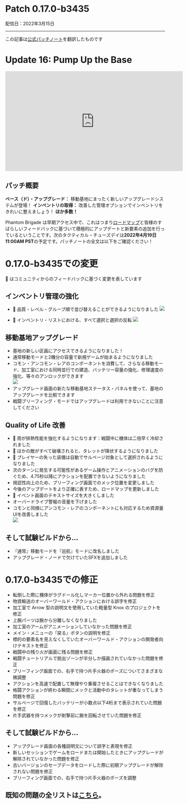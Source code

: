 # Patch 0.17.0-b3435
配信日：2022年3月15日

---

この記事は[公式パッチノート](https://braceyourselfgames.com/updates/phantom-brigade/patch-0-17-0-b3435/)を翻訳したものです

# Update 16: Pump Up the Base

<iframe title="YouTube video player" src="https://www.youtube.com/embed/D6WPyamXa78" width="560" height="315" frameborder="0" allowfullscreen="allowfullscreen"></iframe>


## パッチ概要

**ベース（ド）・アップグレード：** 移動基地にまったく新しいアップグレードシステムが登場！
**インベントリの取得：** 改善した管理オプションでインベントリをきれいに整えましょう！
**ほか多数！**

Phantom Brigade は早期アクセス中で、これはつまり[ロードマップ](https://braceyourselfgames.com/phantom-brigade/)と皆様のすばらしいフィードバックに基づいて積極的にアップデートと新要素の追加を行っているということです。次のタクティカル・チューズデイは**2022年4月19日 11:00AM PST**の予定です。パッチノートの全文は以下をご確認ください！



# 0.17.0-b3435での変更

🦾 はコミュニティからのフィードバックに基づく変更を表しています


## インベントリ管理の強化
- 🦾 品質・レベル・グループ順で並び替えることができるようになりました
   ![](https://braceyourselfgames.com/wp-content/uploads/2022/03/PhantomBrigade_W8yB8UqjRU.gif)

- 🦾 インベントリ・リストにおける、すべて選択と選択の反転
   ![](https://braceyourselfgames.com/wp-content/uploads/2022/03/PhantomBrigade_D9lMnaraII.gif)


## 移動基地アップグレード

- 基地の新しい区画にアクセスできるようになりました！
- 通常移動モードと2機分の容量で新規ゲームが始まるようになりました
- コモン・アンコモン・レアのコンポーネントを消費して、さらなる移動モード、加工室における同時並行での建造、バッテリー容量の強化、修理速度の強化、等々のアンロックができます  
   ![](https://braceyourselfgames.com/wp-content/uploads/2022/03/PhantomBrigade_5C47cB0Id9.gif)
- アップグレード画面の新たな移動基地ステータス・パネルを使って、基地のアップグレードを比較できます
- 戦闘ブリーフィング・モードではアップグレードは利用できないことに注意してください


## Quality of Life 改善

- 🦾 雨が排熱性能を強化するようになります：戦闘中に機体は二倍早く冷却されました
- 🦾 ほかの敵がすべて破壊されると、タレットが降伏するようになりました
- 🦾 プレイヤーの失った装備は自動でサルベージ対象として選択されるようになりました
- 次のターンに発生する可能性があるゲーム操作とアニメーションのバグを防ぐため、4.75秒以降にアクションを配置できないようになりました
- 視認性向上のため、ブリーフィング画面でのメック位置を変更しました
- 今後のアップデートをより正確に表すため、ロードマップを更新しました
- 🦾 イベント画面のテキストサイズを大きくしました
- オーバードライブ警報の音量を下げました
- コモンと同様にアンコモン・レアのコンポーネントにも対応するため資源量UIを改善しました  
   ![](https://braceyourselfgames.com/wp-content/uploads/2022/03/PhantomBrigade_0ENqEBpZvw.png)


## そして試験ビルドから…

- 『通常』移動モードを『巡航』モードに改名しました
- アップグレード・ノードで欠けていたSFXを追加しました



# 0.17.0-b3435での修正

- 転倒した際に機体がラグドール化しマーカー位置から外れる問題を修正
- 物資輸送のオーバーワールド・アクションにおける誤字を修正
- 加工室で Arrow 型の説明文を使用していた軽量型 Knox のプロジェクトを修正
- 上腕パーツは腕から分離しなくなりました
- 加工室のアームがアニメーションしていなかった問題を修正
- メイン・メニューの『戻る』ボタンの説明を修正
- 標的の要素名を見えなくしていたオーバーワールド・アクションの開発者向けテキストを修正
- 戦闘中の残り火が画面に残る問題を修正
- 戦闘チュートリアルで脱出ゾーンが半分しか描画されていなかった問題を修正
- ブリーフィング画面での、右手で持つ片手火器のポーズについてさまざまな微調整
- アクションを高速で配置して無理やり重複させることはできなくなりました
- 格闘アクションが終わる瞬間にメックと活動中のタレットが重なってしまう問題を修正
- サルベージで回復したバッテリーが小数点以下4桁まで表示されていた問題を修正
- 片手武器を持つメックが射撃前に腕を回転させていた問題を修正


## そして試験ビルドから…

- アップグレード画面の各種説明文について誤字と表現を修正
- 新しいセッションでゲームをロードまたは開始したときにアップグレードが解除されていなかった問題を修正
- 古いバージョンのセーブデータをロードした際に初期アップグレードが解除されない問題を修正
- ブリーフィング画面での、右手で持つ片手火器のポーズを調整


## 既知の問題の全リストは[こちら](https://braceyourselfgames.com/phantom-brigade/known-issues/)。
